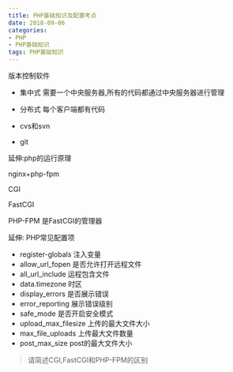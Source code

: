 ```yaml
---
title: PHP基础知识及配置考点
date: 2018-09-06
categories: 
- PHP
- PHP基础知识
tags: PHP基础知识
---
```

版本控制软件
- 集中式
    需要一个中央服务器,所有的代码都通过中央服务器进行管理
- 分布式
    每个客户端都有代码
    
- cvs和svn
- git
    
延伸:php的运行原理

nginx+php-fpm

CGI

FastCGI

PHP-FPM 是FastCGI的管理器

延伸: PHP常见配置项

- register-globals
    注入变量
- allow_url_fopen
    是否允许打开远程文件
- all_url_include
    运程包含文件
- data.timezone
    时区
- display_errors
    是否展示错误
- error_reporting
    展示错误级别
- safe_mode
    是否开启安全模式
- upload_max_filesize
    上传的最大文件大小
- max_file_uploads
    上传最大文件数量
- post_max_size
    post的最大文件大小
    
> 请简述CGI,FastCGI和PHP-FPM的区别


